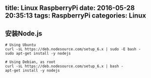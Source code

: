 title: Linux RaspberryPi
date: 2016-05-28 20:35:13
tags: RaspberryPi
categories: Linux
---
## 安装Node.js
```
# Using Ubuntu
curl -sL https://deb.nodesource.com/setup_6.x | sudo -E bash -
sudo apt-get install -y nodejs

# Using Debian, as root
curl -sL https://deb.nodesource.com/setup_6.x | bash -
apt-get install -y nodejs
```
